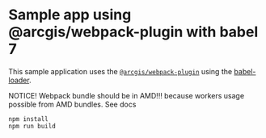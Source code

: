 # Sample app using @arcgis/webpack-plugin with babel 7 

This sample application uses the [`@arcgis/webpack-plugin`](https://github.com/esri/arcgis-webpack-plugin) using the [babel-loader](https://github.com/babel/babel-loader).

NOTICE!
Webpack bundle should be in AMD!!! because workers usage possible from AMD bundles. See docs

```
npm install
npm run build
```
